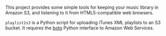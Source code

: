 This project provides some simple tools for keeping
your music library in Amazon S3, and listening to it
from HTML5-compatible web browsers.

`playlist2s3` is a Python script for uploading iTunes XML
playlists to an S3 bucket. It requires the [boto][boto]
Python interface to Amazon Web Services.

[boto]: http://code.google.com/p/boto/
